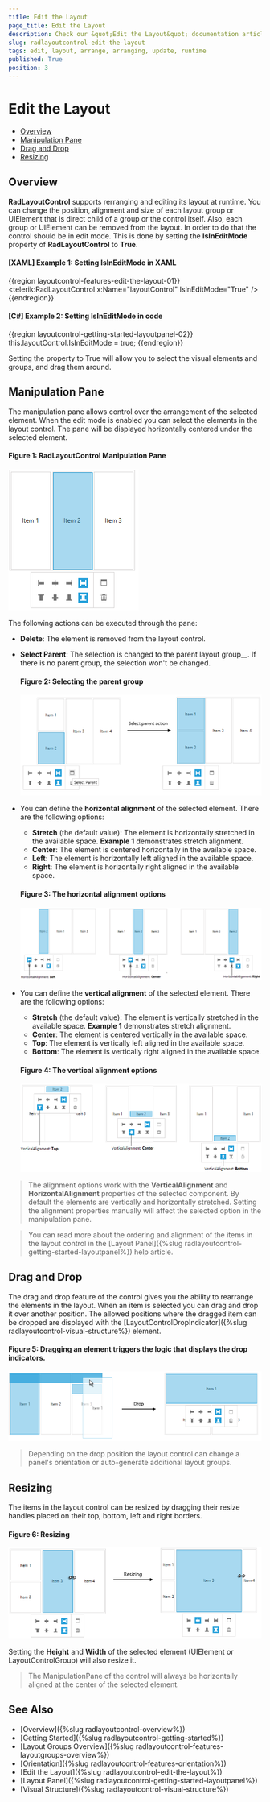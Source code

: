 ```yaml
---
title: Edit the Layout
page_title: Edit the Layout
description: Check our &quot;Edit the Layout&quot; documentation article for the RadLayoutControl {{ site.framework_name }} control.
slug: radlayoutcontrol-edit-the-layout
tags: edit, layout, arrange, arranging, update, runtime
published: True
position: 3
---
```


# Edit the Layout

* [Overview](#overview)
* [Manipulation Pane](#manipulation-pane)
* [Drag and Drop](#drag-and-drop)
* [Resizing](#resizing)

## Overview 

__RadLayoutControl__ supports rerranging and editing its layout at runtime. You can change the position, alignment and size of each layout group or UIElement that is direct child of a group or the control itself. Also, each group or UIElement can be removed from the layout. In order to do that the control should be in edit mode. This is done by setting the __IsInEditMode__ property of __RadLayoutControl__ to __True__.

#### __[XAML] Example 1: Setting IsInEditMode in XAML__
{{region layoutcontrol-features-edit-the-layout-01}}
	<telerik:RadLayoutControl x:Name="layoutControl" IsInEditMode="True" />
{{endregion}}

#### __[C#] Example 2: Setting IsInEditMode in code__
{{region layoutcontrol-getting-started-layoutpanel-02}}
	this.layoutControl.IsInEditMode = true;
{{endregion}}
	
Setting the property to True will allow you to select the visual elements and groups, and drag them around.

## Manipulation Pane

The manipulation pane allows control over the arrangement of the selected element. When the edit mode is enabled you can select the elements in the layout control. The pane will be displayed horizontally centered under the selected element.

#### __Figure 1: RadLayoutControl Manipulation Pane__
![{{ site.framework_name }} RadLayoutControl RadLayoutControl Manipulation Pane](images/layoutcontrol-features-edit-the-layout-01.png)

The following actions can be executed through the pane:

* __Delete__: The element is removed from the layout control.

* __Select Parent__: The selection is changed to the parent layout group__. If there is no parent group, the selection won't be changed.
	
	#### __Figure 2: Selecting the parent group__
	![{{ site.framework_name }} RadLayoutControl Selecting the parent group](images/layoutcontrol-features-edit-the-layout-02.png)
	
* You can define the __horizontal alignment__ of the selected element. There are the following options:
	* __Stretch__ (the default value): The element is horizontally stretched in the available space. __Example 1__ demonstrates stretch alignment.
	* __Center__: The element is centered horizontally in the available space.
	* __Left__: The element is horizontally left aligned in the available space.
	* __Right__: The element is horizontally right aligned in the available space.

	#### __Figure 3: The horizontal alignment options__
	![{{ site.framework_name }} RadLayoutControl The horizontal alignment options](images/layoutcontrol-features-edit-the-layout-03.png)
		
* You can define the __vertical alignment__ of the selected element. There are the following options:
	* __Stretch__ (the default value): The element is vertically stretched in the available space. __Example 1__ demonstrates stretch alignment.
	* __Center__: The element is centered vertically in the available space.
	* __Top__: The element is vertically left aligned in the available space.
	* __Bottom__: The element is vertically right aligned in the available space.

	#### __Figure 4: The vertical alignment options__
	![{{ site.framework_name }} RadLayoutControl The vertical alignment options](images/layoutcontrol-features-edit-the-layout-04.png)

> The alignment options work with the __VerticalAlignment__ and __HorizontalAlignment__ properties of the selected component. By default the elements are vertically and horizontally stretched. Setting the alignment properties manually will affect the selected option in the manipulation pane.

<!-- -->

> You can read more about the ordering and alignment of the items in the layout control in the [Layout Panel]({%slug radlayoutcontrol-getting-started-layoutpanel%}) help article.

## Drag and Drop

The drag and drop feature of the control gives you the ability to rearrange the elements in the layout. When an item is selected you can drag and drop it over another position. The allowed positions where the dragged item can be dropped are displayed with the [LayoutControlDropIndicator]({%slug radlayoutcontrol-visual-structure%}) element.

#### __Figure 5: Dragging an element triggers the logic that displays the drop indicators.__
![{{ site.framework_name }} RadLayoutControl Dragging an element triggers the logic that displays the drop indicators.](images/layoutcontrol-features-edit-the-layout-05.png)

> Depending on the drop position the layout control can change a panel's orientation or auto-generate additional layout groups.

## Resizing

The items in the layout control can be resized by dragging their resize handles placed on their top, bottom, left and right borders. 

#### __Figure 6: Resizing__
![{{ site.framework_name }} RadLayoutControl Resizing](images/layoutcontrol-features-edit-the-layout-06.png)

Setting the __Height__ and __Width__ of the selected element (UIElement or LayoutControlGroup) will also resize it.

> The ManipulationPane of the control will always be horizontally aligned at the center of the selected element.

## See Also
* [Overview]({%slug radlayoutcontrol-overview%})
* [Getting Started]({%slug radlayoutcontrol-getting-started%})
* [Layout Groups Overview]({%slug radlayoutcontrol-features-layoutgroups-overview%})
* [Orientation]({%slug radlayoutcontrol-features-orientation%})
* [Edit the Layout]({%slug radlayoutcontrol-edit-the-layout%})
* [Layout Panel]({%slug radlayoutcontrol-getting-started-layoutpanel%})
* [Visual Structure]({%slug radlayoutcontrol-visual-structure%})
